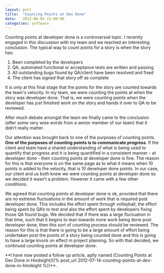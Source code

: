 ```yaml
---
layout: post
title:  "Counting Points at Dev Done"
date:   2012-06-04 21:00:00
categories: software
---
```


Counting points at developer done is a controversial topic. I recently engaged in this discussion with my team and we reached an interesting conclusion. The typical way to count points for a story is when the story has:

<!--more-->

1.  Been completed by the developers
2.  QA, automated functional or acceptance tests are written and passing
3.  All outstanding bugs found by QA/client have been resolved and fixed
4.  The client has signed that story off as complete 

It is only at this final stage that the points for the story are counted towards the team's velocity. In my team, we were counting the points at when the story was developer done. That is, we were counting points when the developer has just finished work on the story and hands it over to QA to be reviewed. 

After much debate amongst the team we finally came to the conclusion (after some very wise words from a senior member of our team) that it didn’t really matter.

Our attention was brought back to one of the purposes of counting points. **One of the purposes of counting points is to communicate progress**. If the client and team have a shared understanding of what is being used to quantify that progress and it is being quantified in a consistent manner - at developer done - then counting points at developer done is fine. The reason for this is that everyone is on the same page as to what it means when 10 points is added to the velocity, that is 10 developer done points. In our case, our client and us both knew we were counting points at developer done so we decided it wasn’t a problem. However it came with a few other conditions.

We agreed that counting points at developer done is ok, provided that there are no extreme fluctuations in the amount of work that is required post developer done. This includes the effort spent through volleyball, the effort being spent by QA’s to test and also the effort spent by developers fixing those QA found bugs. We decided that if there was a large fluctuation in that time, such that it begins to lean towards more work being done post developer done, then this sort of counting process should be reviewed. The reason for this is that there is going to be a large amount of effort being undertaken post the points of a story being counted done and this is going to have a large knock on effect in project planning. So with that decided, we continued counting points at developer done.

<p>**I have now posted a follow up article, aptly named [Counting Points at Dev Done in Hindsight]({% post_url 2012-07-14-counting-points-at-dev-done-in-hindsight %})**.
